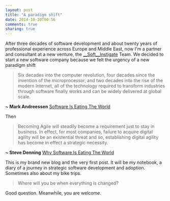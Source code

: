```yaml
---
layout: post
title: "A paradigm shift"
date: 2014-10-20T00:56
comments: true
sharing: true
---
```


After three decades of software development and about twenty years of professional experience across Europe and Middle East, now I'm a partner and consultant at a new venture, the [__Soft__Instigate](http://www.softinstigate.com) Team. We decided to start a new software company because we felt the urgency of a new paradigm shift

> Six decades into the computer revolution, four decades since the invention of the microprocessor, and two decades into the rise of the modern Internet, all of the technology required to transform industries through software finally works and can be widely delivered at global scale.

**~ Mark Andreessen** [Software Is Eating The World](http://online.wsj.com/news/articles/SB10001424053111903480904576512250915629460)


Then

> Becoming Agile will steadily become a requirement just to stay in business. In effect, for most companies, failure to acquire digital agility will be an existential threat and so, establishing digital agility has become in effect a strategic necessity.

**~ Steve Denning** [Why Software Is Eating The World](http://www.forbes.com/sites/stevedenning/2014/04/11/why-software-is-eating-the-world/)


This is my brand new blog and the very first post. It will be my notebook, a diary of a journey in strategic software development and adoption. Sometimes also about my bike trips.

> Where will you be when everything is changed?

Good question. Meanwhile, you are welcome.
